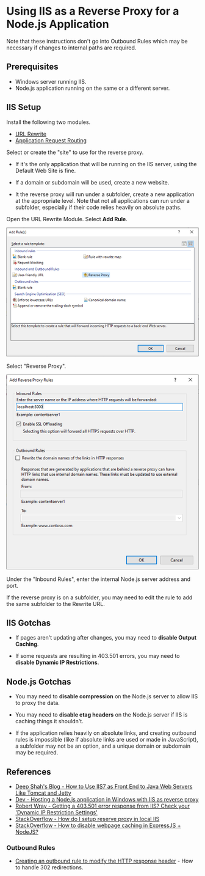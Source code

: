 # Using IIS as a Reverse Proxy for a Node.js Application

Note that these instructions don't go into Outbound Rules
which may be necessary if changes to internal paths are required.

## Prerequisites

-   Windows server running IIS.
-   Node.js application running on the same or a different server.

## IIS Setup

Install the following two modules.

-   [URL Rewrite](https://www.iis.net/downloads/microsoft/url-rewrite)
-   [Application Request Routing](https://www.iis.net/downloads/microsoft/application-request-routing)

Select or create the "site" to use for the reverse proxy.

-   If it's the only application that will be running on the IIS server,
    using the Default Web Site is fine.

-   If a domain or subdomain will be used,
    create a new website.

-   It the reverse proxy will run under a subfolder,
    create a new application at the appropriate level.
    Note that not all applications can run under a subfolder,
    especially if their code relies heavily on absolute paths.

Open the URL Rewrite Module.  Select **Add Rule**.

![Add Rule Window](addRule.png)

Select "Reverse Proxy".

![Add Reverse Proxy Rules Window](addReverseProxyRules.png)

Under the "Inbound Rules", enter the internal Node.js server address and port.

If the reverse proxy is on a subfolder, you may need to edit the rule
to add the same subfolder to the Rewrite URL.

## IIS Gotchas

-   If pages aren't updating after changes,
    you may need to **disable Output Caching**.

-   If some requests are resulting in 403.501 errors,
    you may need to **disable Dynamic IP Restrictions**.

## Node.js Gotchas

-   You may need to **disable compression** on the Node.js server
    to allow IIS to proxy the data.

-   You may need to **disable etag headers** on the Node.js server
    if IIS is caching things it shouldn't.

-   If the application relies heavily on absolute links,
    and creating outbound rules is impossible
    (like if absolute links are used or made in JavaScript),
    a subfolder may not be an option, and a unique domain or subdomain may be required.

## References

-   [Deep Shah's Blog - How to Use IIS7 as Front End to Java Web Servers Like Tomcat and Jetty](http://www.gitshah.com/2013/06/how-to-use-iis7-as-front-end-to-java.html)
-   [Dev - Hosting a Node.js application in Windows with IIS as reverse proxy](https://dev.to/petereysermans/hosting-a-node-js-application-on-windows-with-iis-as-reverse-proxy-397b)
-   [Robert Wray - Getting a 403.501 error response from IIS? Check your 'Dynamic IP Restriction Settings'](https://robertwray.co.uk/blog/getting-a-403-501-error-response-from-iis-check-your-dynamic-ip-restriction-settings)
-   [StackOverflow - How do I setup reserve proxy in local IIS](https://stackoverflow.com/questions/58480493/how-do-i-setup-reverse-proxy-in-local-iis)
-   [StackOverflow - How to disable webpage caching in ExpressJS + NodeJS?](https://stackoverflow.com/questions/22632593/how-to-disable-webpage-caching-in-expressjs-nodejs)

### Outbound Rules

-   [Creating an outbound rule to modify the HTTP response header](https://docs.microsoft.com/en-us/iis/extensions/url-rewrite-module/modifying-http-response-headers#creating-an-outbound-rule-to-modify-the-http-response-header) - How to handle 302 redirections.
